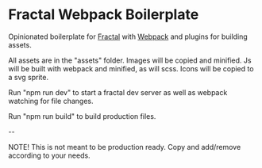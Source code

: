 # Fractal Webpack Boilerplate

Opinionated boilerplate for [Fractal](https://fractal.build/) with [Webpack](https://webpack.js.org/) and plugins for building assets.

All assets are in the "assets" folder. Images will be copied and minified. Js will be built with webpack and minified, as will scss. Icons will be copied to a svg sprite.

Run "npm run dev" to start a fractal dev server as well as webpack watching for file changes.

Run "npm run build" to build production files.

--

NOTE! This is not meant to be production ready. Copy and add/remove according to your needs.
